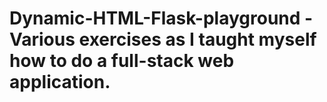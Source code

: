 # Dynamic-HTML-Flask-playground - Various exercises as I taught myself how to do a full-stack web application.
